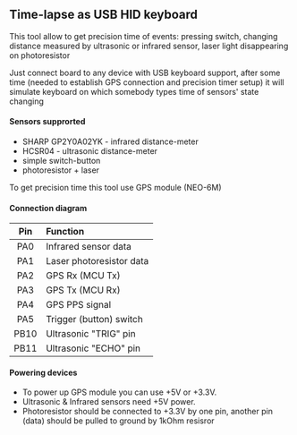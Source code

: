 ## Time-lapse as USB HID keyboard

This tool allow to get precision time of events: pressing switch,
changing distance measured by ultrasonic or infrared sensor,
laser light disappearing on photoresistor

Just connect board to any device with USB keyboard support, after some time
(needed to establish GPS connection and precision timer setup) it will simulate
keyboard on which somebody types time of sensors' state changing


#### Sensors supprorted
* SHARP GP2Y0A02YK - infrared distance-meter
* HCSR04 - ultrasonic distance-meter
* simple switch-button
* photoresistor + laser

To get precision time this tool use GPS module (NEO-6M)

#### Connection diagram
| Pin  | Function  |
| :-: |:-|
| PA0 | Infrared sensor data |
| PA1 | Laser photoresistor data |
| PA2 | GPS Rx (MCU Tx) |
| PA3 | GPS Tx (MCU Rx) |
| PA4 | GPS PPS signal |
| PA5 | Trigger (button) switch |
| PB10 | Ultrasonic "TRIG" pin |
| PB11 | Ultrasonic "ECHO" pin|

#### Powering devices
* To power up GPS module you can use +5V or +3.3V.
* Ultrasonic & Infrared sensors need +5V power.
* Photoresistor should be connected to +3.3V by one pin, another pin (data) should be pulled to ground by 1kOhm resisror
